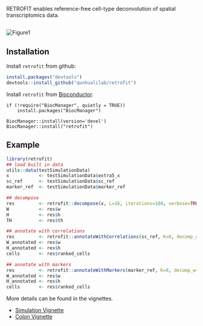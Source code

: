 RETROFIT enables reference-free cell-type deconvolution of spatial transcriptomics data.
##
![Figure1](https://user-images.githubusercontent.com/90921267/220766755-daea9d4b-4ac0-4dd3-978c-7e71b31bc36e.png) <br />

## Installation

Install `retrofit` from github:

``` r
install.packages("devtools") 
devtools::install_github("qunhualilab/retrofit")
```
Install `retrofit` from [Bioconductor](https://bioconductor.org/packages/devel/bioc/html/retrofit.html).

```{r}
if (!require("BiocManager", quietly = TRUE))
    install.packages("BiocManager")

BiocManager::install(version='devel')
BiocManager::install("retrofit")
```

## Example

``` r
library(retrofit)
## load built in data
utils::data(testSimulationData)
x           <- testSimulationData$extra5_x
sc_ref      <- testSimulationData$sc_ref
marker_ref  <- testSimulationData$marker_ref

## decompose 
res         <- retrofit::decompose(x, L=16, iterations=100, verbose=TRUE)
W           <- res$w
H           <- res$h
TH          <- res$th

## annotate with correlations
res         <- retrofit::annotateWithCorrelations(sc_ref, K=8, decomp_w=W, decomp_h=H)
W_annotated <- res$w
H_annotated <- res$h
cells       <- res$ranked_cells

## annotate with markers
res         <- retrofit::annotateWithMarkers(marker_ref, K=8, decomp_w=W, decomp_h=H)
W_annotated <- res$w
H_annotated <- res$h
cells       <- res$ranked_cells	  
```

More details can be found in the vignettes.
- [Simulation Vignette](https://github.com/qunhualilab/retrofit/blob/main/vignettes/SimulationVignette.Rmd)
- [Colon Vignette](https://github.com/qunhualilab/retrofit/blob/main/vignettes/ColonVignette.Rmd)
